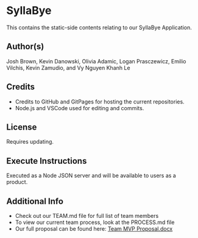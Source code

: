 # SyllaBye
This contains the static-side contents relating to our SyllaBye Application.

## Author(s)
Josh Brown, Kevin Danowski, Olivia Adamic, Logan Prasczewicz, Emilio Vilchis, Kevin Zamudio, and Vy Nguyen Khanh Le

## Credits
- Credits to GitHub and GitPages for hosting the current repositories.
- Node.js and VSCode used for editing and commits.

## License
Requires updating.

## Execute Instructions
Executed as a Node JSON server and will be available to users as a product.

## Additional Info 
- Check out our TEAM.md file for full list of team members
- To view our current team process, look at the PROCESS.md file
- Our full proposal can be found here: [Team MVP Proposal.docx](https://github.com/user-attachments/files/17068514/Team.MVP.Proposal.docx)



